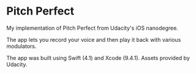 # Pitch Perfect
My implementation of Pitch Perfect from Udacity's iOS nanodegree.

The app lets you record your voice and then play it back with various modulators.

The app was built using Swift (4.1) and Xcode (9.4.1). Assets provided by Udacity.
